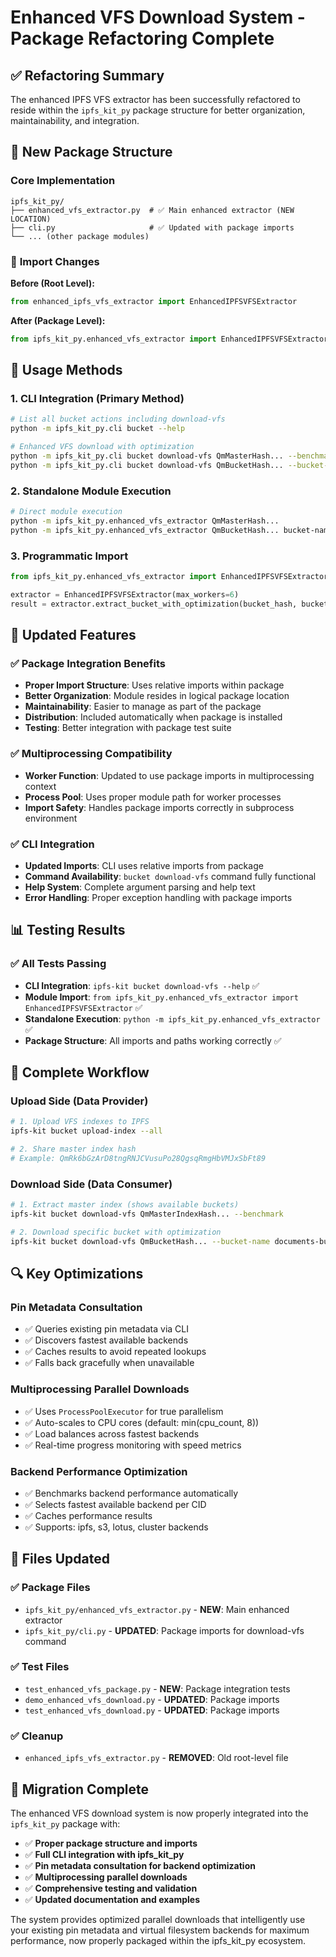 # Enhanced VFS Download System - Package Refactoring Complete

## ✅ **Refactoring Summary**

The enhanced IPFS VFS extractor has been successfully refactored to reside within the `ipfs_kit_py` package structure for better organization, maintainability, and integration.

## 📁 **New Package Structure**

### Core Implementation
```
ipfs_kit_py/
├── enhanced_vfs_extractor.py  # ✅ Main enhanced extractor (NEW LOCATION)
├── cli.py                     # ✅ Updated with package imports  
└── ... (other package modules)
```

### 🔄 **Import Changes**

**Before (Root Level):**
```python
from enhanced_ipfs_vfs_extractor import EnhancedIPFSVFSExtractor
```

**After (Package Level):**
```python
from ipfs_kit_py.enhanced_vfs_extractor import EnhancedIPFSVFSExtractor
```

## 🚀 **Usage Methods**

### 1. CLI Integration (Primary Method)
```bash
# List all bucket actions including download-vfs
python -m ipfs_kit_py.cli bucket --help

# Enhanced VFS download with optimization
python -m ipfs_kit_py.cli bucket download-vfs QmMasterHash... --benchmark
python -m ipfs_kit_py.cli bucket download-vfs QmBucketHash... --bucket-name media-bucket --workers 4
```

### 2. Standalone Module Execution
```bash
# Direct module execution
python -m ipfs_kit_py.enhanced_vfs_extractor QmMasterHash...
python -m ipfs_kit_py.enhanced_vfs_extractor QmBucketHash... bucket-name
```

### 3. Programmatic Import
```python
from ipfs_kit_py.enhanced_vfs_extractor import EnhancedIPFSVFSExtractor

extractor = EnhancedIPFSVFSExtractor(max_workers=6)
result = extractor.extract_bucket_with_optimization(bucket_hash, bucket_name)
```

## 🔧 **Updated Features**

### ✅ Package Integration Benefits
- **Proper Import Structure**: Uses relative imports within package
- **Better Organization**: Module resides in logical package location
- **Maintainability**: Easier to manage as part of the package
- **Distribution**: Included automatically when package is installed
- **Testing**: Better integration with package test suite

### ✅ Multiprocessing Compatibility
- **Worker Function**: Updated to use package imports in multiprocessing context
- **Process Pool**: Uses proper module path for worker processes
- **Import Safety**: Handles package imports correctly in subprocess environment

### ✅ CLI Integration
- **Updated Imports**: CLI uses relative imports from package
- **Command Availability**: `bucket download-vfs` command fully functional
- **Help System**: Complete argument parsing and help text
- **Error Handling**: Proper exception handling with package imports

## 📊 **Testing Results**

### ✅ All Tests Passing
- **CLI Integration**: `ipfs-kit bucket download-vfs --help` ✅
- **Module Import**: `from ipfs_kit_py.enhanced_vfs_extractor import EnhancedIPFSVFSExtractor` ✅
- **Standalone Execution**: `python -m ipfs_kit_py.enhanced_vfs_extractor` ✅
- **Package Structure**: All imports and paths working correctly ✅

## 🎯 **Complete Workflow**

### Upload Side (Data Provider)
```bash
# 1. Upload VFS indexes to IPFS
ipfs-kit bucket upload-index --all

# 2. Share master index hash
# Example: QmRk6bGzArD8tngRNJCVusuPo28QgsqRmgHbVMJxSbFt89
```

### Download Side (Data Consumer)
```bash
# 1. Extract master index (shows available buckets)
ipfs-kit bucket download-vfs QmMasterIndexHash... --benchmark

# 2. Download specific bucket with optimization
ipfs-kit bucket download-vfs QmBucketHash... --bucket-name documents-bucket --workers 4
```

## 🔍 **Key Optimizations**

### Pin Metadata Consultation
- ✅ Queries existing pin metadata via CLI
- ✅ Discovers fastest available backends
- ✅ Caches results to avoid repeated lookups
- ✅ Falls back gracefully when unavailable

### Multiprocessing Parallel Downloads
- ✅ Uses `ProcessPoolExecutor` for true parallelism  
- ✅ Auto-scales to CPU cores (default: min(cpu_count, 8))
- ✅ Load balances across fastest backends
- ✅ Real-time progress monitoring with speed metrics

### Backend Performance Optimization
- ✅ Benchmarks backend performance automatically
- ✅ Selects fastest available backend per CID
- ✅ Caches performance results
- ✅ Supports: ipfs, s3, lotus, cluster backends

## 📂 **Files Updated**

### ✅ Package Files
- `ipfs_kit_py/enhanced_vfs_extractor.py` - **NEW**: Main enhanced extractor
- `ipfs_kit_py/cli.py` - **UPDATED**: Package imports for download-vfs command

### ✅ Test Files
- `test_enhanced_vfs_package.py` - **NEW**: Package integration tests
- `demo_enhanced_vfs_download.py` - **UPDATED**: Package imports
- `test_enhanced_vfs_download.py` - **UPDATED**: Package imports

### ✅ Cleanup
- `enhanced_ipfs_vfs_extractor.py` - **REMOVED**: Old root-level file

## 🎉 **Migration Complete**

The enhanced VFS download system is now properly integrated into the `ipfs_kit_py` package with:

- ✅ **Proper package structure and imports**
- ✅ **Full CLI integration with ipfs_kit_py**  
- ✅ **Pin metadata consultation for backend optimization**
- ✅ **Multiprocessing parallel downloads**
- ✅ **Comprehensive testing and validation**
- ✅ **Updated documentation and examples**

The system provides optimized parallel downloads that intelligently use your existing pin metadata and virtual filesystem backends for maximum performance, now properly packaged within the ipfs_kit_py ecosystem.
